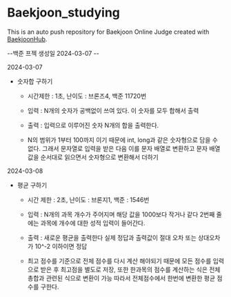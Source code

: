 # Baekjoon_studying
This is an auto push repository for Baekjoon Online Judge created with [BaekjoonHub](https://github.com/BaekjoonHub/BaekjoonHub).

--백준 프젝 생성일 2024-03-07 --

2024-03-07
- 숫자합 구하기
  - 시간제한 : 1초, 난이도 : 브론즈4, 백준 11720번

  - 입력 : N개의 숫자가 공백없이 쓰여 있다. 이 숫자를 모두 합해서 출력
  - 출력 : 입력으로 이루어진 숫자 N개의 합을 출력한다.

  - N의 범위가 1부터 100까지 이기 때문에 int, long과 같은 숫자형으로 담을 수 없다. 
    그래서 문자열로 입력을 받은 다음 이를 문자 배열로 변환하고 문자 배열값을 순서대로 읽으면서 숫자형으로 변환해서 더하기

2024-03-08
- 평균 구하기
  - 시간 제한 : 2초, 난이도 : 브론지1, 백준 : 1546번
 
  - 입력 : N개의 과목 개수가 주어지며 해당 값을 1000보다 작거나 같다 2번째 줄에는 과목에 개수에 대한 성적 입력이 들어간다.
  - 출력 : 새로운 평균을 출력한다 실제 정답과 출력값이 절대 오차 또는 상대오차가 10^-2 이하이면 정답
 
  - 최고 점수를 기준으로 전체 점수를 다시 계산 해야되기 때문에 모든 점수를 입력으로 받은 후 최고점을 별도로 저장, 또한 한과목의 점수를 계산하는 식은 전체 총합과 관련된 식으로 변환이 가능 따라서 전체점수에서 한번에 변환한 평균 점수를 구한다.
